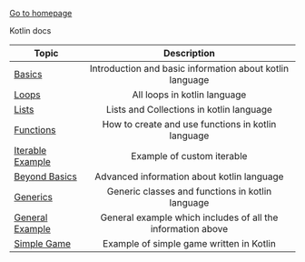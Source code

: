 [Go to homepage](naci.github.io)

Kotlin docs

|Topic|Description|
| ------------- |:-------------:|
|[Basics](/kotlin/basics)|Introduction and basic information about kotlin language|
|[Loops](/kotlin/loops)|All loops in kotlin language|
|[Lists](/kotlin/lists)|Lists and Collections in kotlin language|
|[Functions](/kotlin/functions)|How to create and use functions in kotlin language|
|[Iterable Example](/kotlin/iterable_example)|Example of custom iterable|
|[Beyond Basics](/kotlin/beyond_basics)|Advanced information about kotlin language|
|[Generics](/kotlin/generices)|Generic classes and functions in kotlin language|
|[General Example](/kotlin/general_example)|General example which includes of all the information above|
|[Simple Game](/kotlin/simple_game_example)|Example of simple game written in Kotlin|

